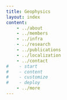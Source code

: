 ```yaml
---
title: Geophysics
layout: index
content:
    - ../about
    - ../members
    - ../infra
    - ../research
    - ../publications
    - ../localization
    - ../contact
#    - start
#    - content
#    - customize
#    - deploy
    - ../more
---
```

